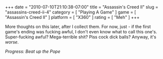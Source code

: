 +++
date = "2010-07-10T21:10:38-07:00"
title = "Assassin's Creed II"
slug = "assassins-creed-ii-4"
category = [ "Playing A Game" ]
game = [ "Assassin's Creed II" ]
platform = [ "X360" ]
rating = [ "Meh" ]
+++

More thoughts on this later, after I collect them.  For now, just - if the first game's ending was fucking awful, I don't even know what to call this one's.  Super-fucking awful?  Mega-terrible shit?  Piss cock dick balls?  Anyway, it's <i>worse</i>.

<i>Progress: Beat up the Pope</i>